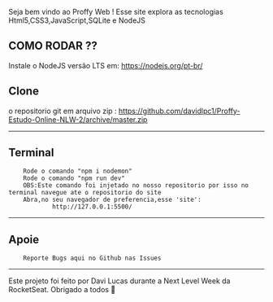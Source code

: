 Seja bem vindo ao Proffy Web  ! 
Esse site explora as tecnologias Html5,CSS3,JavaScript,SQLite e NodeJS

COMO RODAR ??
---------------------------------------------------------
Instale o NodeJS versão LTS em:
https://nodejs.org/pt-br/

Clone 
-------------------------------------------------------
o repositorio git em arquivo zip :
https://github.com/davidlpc1/Proffy-Estudo-Online-NLW-2/archive/master.zip

----------------------------------------------------
Terminal
----------------------------------------------------
        Rode o comando "npm i nodemon"
        Rode o comando "npm run dev"
        OBS:Este comando foi injetado no nosso repositorio por isso no terminal navegue ate o repositorio do site 
        Abra,no seu navegador de preferencia,esse 'site':
                http://127.0.0.1:5500/
-------------------------------------------
Apoie
----------------------------------------
        Reporte Bugs aqui no Github nas Issues
-------------------------------------------
 Este projeto foi feito por Davi Lucas durante a Next Level Week da RocketSeat.
                        Obrigado a todos 👋